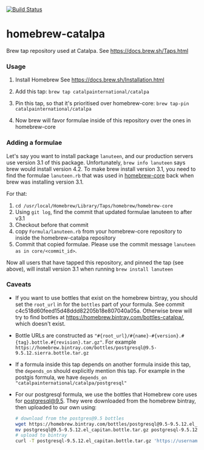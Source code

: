 [![Build Status](https://travis-ci.org/raphaelmerx/hamutuk_setup_testing.svg?branch=master)](https://travis-ci.org/raphaelmerx/hamutuk_setup_testing)

# homebrew-catalpa

Brew tap repository used at Catalpa. See https://docs.brew.sh/Taps.html


### Usage

1. Install Homebrew
See https://docs.brew.sh/Installation.html

2. Add this tap: `brew tap catalpainternational/catalpa`

3. Pin this tap, so that it's prioritised over homebrew-core: `brew tap-pin catalpainternational/catalpa`

4. Now brew will favor formulae inside of this repository over the ones in homebrew-core


### Adding a formulae

Let's say you want to install package `lanuteen`, and our production servers use version 3.1 of this package. Unfortunately, `brew info lanuteen` says brew would install version 4.2. To make brew install version 3.1, you need to find the formulae `lanuteen.rb` that was used in [homebrew-core](https://github.com/Homebrew/homebrew-core) back when brew was installing version 3.1.

For that:
1. `cd /usr/local/Homebrew/Library/Taps/homebrew/homebrew-core`
2. Using `git log`, find the commit that updated formulae lanuteen to after v3.1
3. Checkout before that commit
4. copy `Formula/lanuteen.rb` from your homebrew-core repository to inside the homebrew-catalpa repository
5. Commit that copied formulae. Please use the commit message `lanuteen as in core/<commit_id>`.

Now all users that have tapped this repository, and pinned the tap (see above), will install version 3.1 when running `brew install lanuteen`

### Caveats

* If you want to use bottles that exist on the homebrew bintray, you should set the `root_url` in for the `bottles` part of your formula. See commit c4c518d60feed15d48ddd82205b18e807040a05a. Otherwise brew will try to find bottles at https://homebrew.bintray.com/bottles-catalpa/, which doesn't exist.

* Bottle URLs are constructed as `"#{root_url}/#{name}-#{version}.#{tag}.bottle.#{revision}.tar.gz"`. For example `https://homebrew.bintray.com/bottles/postgresql@9.5-9.5.12.sierra.bottle.tar.gz`

* If a formula inside this tap depends on another formula inside this tap, the `depends_on` should explicitly mention this tap. For example in the postgis formula, we have `depends_on "catalpainternational/catalpa/postgresql"`

* For our postgresql formula, we use the bottles that Homebrew core uses for postgresql@9.5. They were downloaded from the homebrew bintray, then uploaded to our own using:

  ```bash
  # download from the postgres@9.5 bottles
  wget https://homebrew.bintray.com/bottles/postgresql@9.5-9.5.12.el_capitan.bottle.tar.gz
  mv postgresql@9.5-9.5.12.el_capitan.bottle.tar.gz postgresql-9.5.12.el_capitan.bottle.tar.gz
  # upload to bintray
  curl -T postgresql-9.5.12.el_capitan.bottle.tar.gz 'https://username:api_key@api.bintray.com/content/raphaelmerx/homebrew-catalpa/postgresql/9.5.12/postgresql-9.5.12.el_capitan.bottle.tar.gz?publish=1&override=1'

  ```
